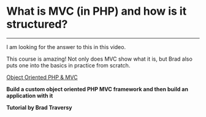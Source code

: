 # What is MVC (in PHP) and how is it structured?
---
I am looking for the answer to this in this video.

This course is amazing! Not only does MVC show what it is, but Brad also puts one into the basics in practice from scratch. 

[Object Oriented PHP & MVC](https://www.udemy.com/course/object-oriented-php-mvc "PHP MVC from scratch")

**Build a custom object oriented PHP MVC framework and then build an application with it**

**Tutorial by Brad Traversy**
